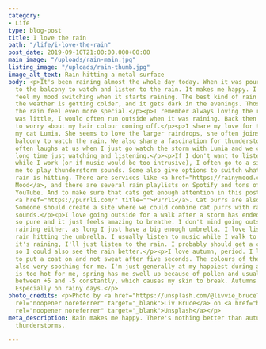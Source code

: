```yaml
---
category:
- Life
type: blog-post
title: I love the rain
path: "/life/i-love-the-rain"
post_date: 2019-09-10T21:00:00.000+00:00
main_image: "/uploads/rain-main.jpg"
listing_image: "/uploads/rain-thumb.jpg"
image_alt_text: Rain hitting a metal surface
body: <p>It's been raining almost the whole day today. When it was pouring, I ran
  to the balcony to watch and listen to the rain. It makes me happy. I can always
  feel my mood switching when it starts raining. The best kind of rain is autumn rain,
  the weather is getting colder, and it gets dark in the evenings. Those just make
  the rain feel even more special.</p><p>I remember always loving the rain. When I
  was little, I would often run outside when it was raining. Back then I didn't have
  to worry about my hair colour coming off.</p><p>I share my love for the rain with
  my cat Lumia. She seems to love the larger raindrops, she often joins me on our
  balcony to watch the rain. We also share a fascination for thunderstorms. My fiancé
  often laughs at us when I just go watch the storm with Lumia and we can spend a
  long time just watching and listening.</p><p>If I don't want to listen to music
  while I work (or if music would be too intrusive), I often go to a site which allows
  me to play thunderstorm sounds. Some also give options to switch what surface the
  rain is hitting. There are services like <a href="https://rainymood.com/" title="">Rainy
  Mood</a>, and there are several rain playlists on Spotify and tons of videos on
  YouTube. And to make sure that cats get enough attention in this post, there's also
  <a href="https://purrli.com/" title="">Purrli</a>. Cat purrs are also soothing.
  Someone should create a site where we could combine cat purrs with rain and nature
  sounds.</p><p>I love going outside for a walk after a storm has ended. The air is
  so pure and it just feels amazing to breathe. I don't mind going outside when it's
  raining either, as long I just have a big enough umbrella. I love listening to the
  rain hitting the umbrella. I usually listen to music while I walk to work but if
  it's raining, I'll just listen to the rain. I probably should get a clear umbrella
  so I could also see the rain better.</p><p>I love autumn, period. I love being able
  to put a coat on and not sweat after five seconds. The colours of the leaves are
  also very soothing for me. I'm just generally at my happiest during autumns. Summer
  is too hot for me, spring has me swell up because of pollen and usually winter switches
  between +5 and -5 constantly, which causes my skin to break. Autumns are just perfect.
  Especially on rainy days.</p>
photo_credits: <p>Photo by <a href="https://unsplash.com/@livvie_bruce?utm_source=unsplash&utm_medium=referral&utm_content=creditCopyText"
  rel="noopener noreferrer" target="_blank">Liv Bruce</a> on <a href="https://unsplash.com/search/photos/exhaustion?utm_source=unsplash&utm_medium=referral&utm_content=creditCopyText"
  rel="noopener noreferrer" target="_blank">Unsplash</a></p>
meta_description: Rain makes me happy. There's nothing better than autumn rain and
  thunderstorms.

---
```

